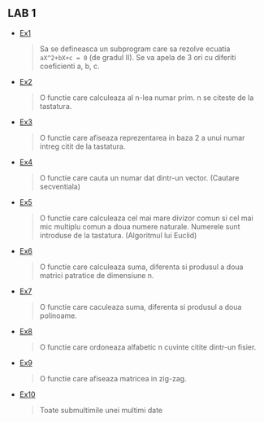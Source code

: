 ## LAB 1

- [Ex1](./Ex1.c)
    > Sa se defineasca un subprogram care sa rezolve ecuatia `aX^2+bX+c = 0` (de gradul II). Se va apela de 3 ori cu diferiti coeficienti a, b, c.
- [Ex2](./Ex2.c)
    > O functie care calculeaza al n-lea numar prim. n se citeste de la tastatura.
- [Ex3](./Ex3.c)
    > O functie care afiseaza reprezentarea in baza 2 a unui numar intreg citit de la tastatura.
- [Ex4](./Ex4.c)
    > O functie care cauta un numar dat dintr-un vector. (Cautare secventiala)
- [Ex5](./Ex5.c)
    > O functie care calculeaza cel mai mare divizor comun si cel mai mic multiplu comun a doua numere naturale. Numerele sunt introduse de la tastatura. (Algoritmul lui Euclid)
- [Ex6](./Ex6.c)
    > O functie care calculeaza suma, diferenta si produsul a doua matrici patratice de dimensiune n.
- [Ex7](./Ex7.c)
    > O functie care caculeaza suma, diferenta si produsul a doua polinoame.
- [Ex8](./Ex8.c)
    > O functie care ordoneaza alfabetic n cuvinte citite dintr-un fisier.
- [Ex9](./Ex9.c)
    > O functie care afiseaza matricea in zig-zag.
- [Ex10](./Ex10.c)
    > Toate submultimile unei multimi date